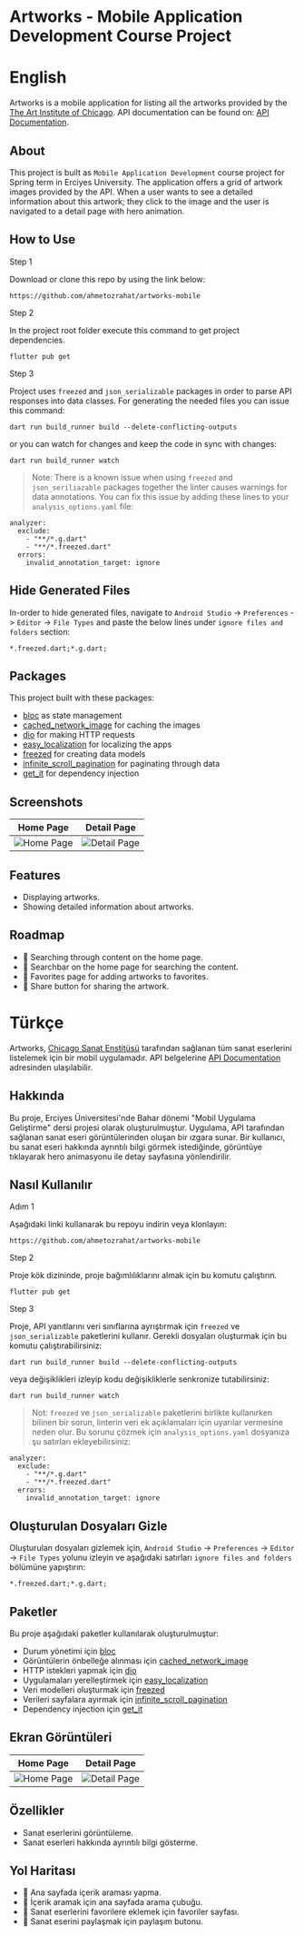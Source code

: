 # Artworks - Mobile Application Development Course Project

# English

Artworks is a mobile application for listing all the artworks provided by the [The Art Institute of Chicago](https://www.artic.edu/). API documentation can be found on: [API Documentation](https://api.artic.edu/docs).

## About

This project is built as ```Mobile Application Development``` course project for Spring term in Erciyes University. The application offers a grid of artwork images provided by the API. When a user wants to see a detailed information about this artwork; they click to the image and the user is navigated to a detail page with hero animation.

## How to Use

Step 1

Download or clone this repo by using the link below:

```
https://github.com/ahmetozrahat/artworks-mobile
```

Step 2

In the project root folder execute this command to get project dependencies.

```
flutter pub get
```

Step 3

Project uses ```freezed``` and ```json_serializable``` packages in order to parse API responses into data classes. For generating the needed files you can issue this command:

```
dart run build_runner build --delete-conflicting-outputs
```

or you can watch for changes and keep the code in sync with changes:

```
dart run build_runner watch
```

> Note: There is a known issue when using ```freezed``` and ```json_seriliazable``` packages together the linter causes warnings for data annotations. You can fix this issue by adding these lines to your ```analysis_options.yaml``` file:

```
analyzer:
  exclude:
    - "**/*.g.dart"
    - "**/*.freezed.dart"
  errors:
    invalid_annotation_target: ignore
```

## Hide Generated Files

In-order to hide generated files, navigate to `Android Studio` -> `Preferences` -> `Editor` -> `File Types` and paste the below lines under `ignore files and folders` section:

```
*.freezed.dart;*.g.dart;
```

## Packages

This project built with these packages:

- [bloc](https://pub.dev/packages/bloc) as state management
- [cached_network_image](https://pub.dev/packages/cached_network_image) for caching the images
- [dio](https://pub.dev/packages/dio) for making HTTP requests
- [easy_localization](https://pub.dev/packages/easy_localization) for localizing the apps
- [freezed](https://pub.dev/packages/freezed) for creating data models
- [infinite_scroll_pagination](https://pub.dev/packages/infinite_scroll_pagination) for paginating through data
- [get_it](https://pub.dev/packages/get_it) for dependency injection

## Screenshots

Home Page | Detail Page
:---:|:---:
![Home Page](https://github.com/ahmetozrahat/artworks-mobile/blob/main/screenshots/ss-1.png) | ![Detail Page](https://github.com/ahmetozrahat/artworks-mobile/blob/main/screenshots/ss-2.png)

## Features

- Displaying artworks.
- Showing detailed information about artworks.

## Roadmap

- 🔲 Searching through content on the home page.
- 🔲 Searchbar on the home page for searching the content.
- 🔲 Favorites page for adding artworks to favorites.
- 🔲 Share button for sharing the artwork.

# Türkçe

Artworks, [Chicago Sanat Enstitüsü](https://www.artic.edu/) tarafından sağlanan tüm sanat eserlerini listelemek için bir mobil uygulamadır. API belgelerine [API Documentation](https://api.artic.edu/docs) adresinden ulaşılabilir.

## Hakkında

Bu proje, Erciyes Üniversitesi'nde Bahar dönemi "Mobil Uygulama Geliştirme" dersi projesi olarak oluşturulmuştur. Uygulama, API tarafından sağlanan sanat eseri görüntülerinden oluşan bir ızgara sunar. Bir kullanıcı, bu sanat eseri hakkında ayrıntılı bilgi görmek istediğinde, görüntüye tıklayarak hero animasyonu ile detay sayfasına yönlendirilir.

## Nasıl Kullanılır

Adım 1

Aşağıdaki linki kullanarak bu repoyu indirin veya klonlayın:

```
https://github.com/ahmetozrahat/artworks-mobile
```

Step 2

Proje kök dizininde, proje bağımlılıklarını almak için bu komutu çalıştırın.

```
flutter pub get
```

Step 3

Proje, API yanıtlarını veri sınıflarına ayrıştırmak için ```freezed``` ve ```json_serializable``` paketlerini kullanır. Gerekli dosyaları oluşturmak için bu komutu çalıştırabilirsiniz:

```
dart run build_runner build --delete-conflicting-outputs
```

veya değişiklikleri izleyip kodu değişikliklerle senkronize tutabilirsiniz:

```
dart run build_runner watch
```

> Not: ```freezed``` ve ```json_serializable``` paketlerini birlikte kullanırken bilinen bir sorun, linterin veri ek açıklamaları için uyarılar vermesine neden olur. Bu sorunu çözmek için ```analysis_options.yaml``` dosyanıza şu satırları ekleyebilirsiniz:

```
analyzer:
  exclude:
    - "**/*.g.dart"
    - "**/*.freezed.dart"
  errors:
    invalid_annotation_target: ignore
```

## Oluşturulan Dosyaları Gizle

Oluşturulan dosyaları gizlemek için, `Android Studio` -> `Preferences` -> `Editor` -> `File Types` yolunu izleyin ve aşağıdaki satırları `ignore files and folders` bölümüne yapıştırın:

```
*.freezed.dart;*.g.dart;
```

## Paketler

Bu proje aşağıdaki paketler kullanılarak oluşturulmuştur:

- Durum yönetimi için [bloc](https://pub.dev/packages/bloc)
- Görüntülerin önbelleğe alınması için [cached_network_image](https://pub.dev/packages/cached_network_image)
- HTTP istekleri yapmak için [dio](https://pub.dev/packages/dio)
- Uygulamaları yerelleştirmek için [easy_localization](https://pub.dev/packages/easy_localization)
- Veri modelleri oluşturmak için [freezed](https://pub.dev/packages/freezed)
- Verileri sayfalara ayırmak için [infinite_scroll_pagination](https://pub.dev/packages/infinite_scroll_pagination)
- Dependency injection için [get_it](https://pub.dev/packages/get_it)

## Ekran Görüntüleri

Home Page | Detail Page
:---:|:---:
![Home Page](https://github.com/ahmetozrahat/artworks-mobile/blob/main/screenshots/ss-1.png) | ![Detail Page](https://github.com/ahmetozrahat/artworks-mobile/blob/main/screenshots/ss-2.png)

## Özellikler

- Sanat eserlerini görüntüleme.
- Sanat eserleri hakkında ayrıntılı bilgi gösterme.

## Yol Haritası

- 🔲 Ana sayfada içerik araması yapma.
- 🔲 İçerik aramak için ana sayfada arama çubuğu.
- 🔲 Sanat eserlerini favorilere eklemek için favoriler sayfası.
- 🔲 Sanat eserini paylaşmak için paylaşım butonu.
